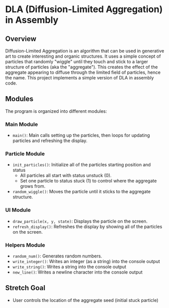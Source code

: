 # DLA (Diffusion-Limited Aggregation) in Assembly 

## Overview
Diffusion-Limited Aggregation is an algorithm that can be used in generative art to create interesting and organic structures. It uses a simple concept of particles that randomly "wiggle" until they touch and stick to a larger structure of particles (aka the "aggregate"). This creates the effect of the aggregate appearing to diffuse through the limited field of particles, hence the name. This project implements a simple version of DLA in assembly code.

## Modules
The program is organized into different modules:

### Main Module

  - `main()`: Main calls setting up the particles, then loops for updating particles and refreshing the display.

### Particle Module

  - `init_particles()`: Initialize all of the particles starting position and status
    - All particles all start with status unstuck (0).
    - Set one particle to status stuck (1) to control where the aggregate grows from.
  - `random_wiggle()`: Moves the particle until it sticks to the aggregate structure.

### UI Module

  - `draw_particle(x, y, state)`: Displays the particle on the screen.
  - `refresh_display()`: Refreshes the display by showing all of the particles on the screen.

### Helpers Module

  - `random_num()`: Generates random numbers.
  - `write_integer()`: Writes an integer (as a string) into the console output
  - `write_string()`: Writes a string into the console output
  - `new_line()`: Writes a newline character into the console output

## Stretch Goal

- User controls the location of the aggregate seed (initial stuck particle)